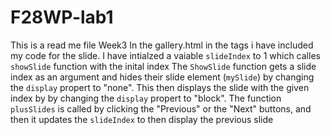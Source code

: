 # F28WP-lab1

This is a read me file
Week3
In the gallery.html in the <script></script> tags i have included my code for the slide.
I have intialzed a vaiable `slideIndex` to 1 which calles `showSlide` function with the inital index
The `ShowSlide` function gets a slide index as an argument and hides their slide element (`mySlide`) by changing the `display` propert to "none".
This then displays the slide with the given index by by changing the `display` propert to "block".
The function `plusSlides` is called by clicking the "Previous" or the "Next" buttons, and then it updates the `slideIndex` to then display the previous slide